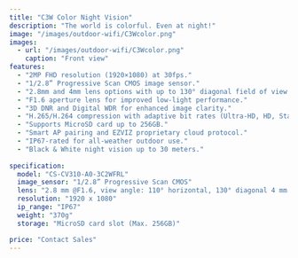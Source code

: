```yaml
---
title: "C3W Color Night Vision"
description: "The world is colorful. Even at night!"
image: "/images/outdoor-wifi/C3Wcolor.png"
images:
  - url: "/images/outdoor-wifi/C3Wcolor.png"
    caption: "Front view"
features:
  - "2MP FHD resolution (1920×1080) at 30fps."
  - "1/2.8” Progressive Scan CMOS image sensor."
  - "2.8mm and 4mm lens options with up to 130° diagonal field of view."
  - "F1.6 aperture lens for improved low-light performance."
  - "3D DNR and Digital WDR for enhanced image clarity."
  - "H.265/H.264 compression with adaptive bit rates (Ultra-HD, HD, Standard)."
  - "Supports MicroSD card up to 256GB."
  - "Smart AP pairing and EZVIZ proprietary cloud protocol."
  - "IP67-rated for all-weather outdoor use."
  - "Black & White night vision up to 30 meters."
  
specification:
  model: "CS-CV310-A0-3C2WFRL"
  image_sensor: "1/2.8” Progressive Scan CMOS"
  lens: "2.8 mm @F1.6, view angle: 110° horizontal, 130° diagonal 4 mm @F1.6, view angle: 87° horizontal, 104° diagonal"
  resolution: "1920 x 1080"
  ip_range: "IP67"
  weight: "370g"
  storage: "MicroSD card slot (Max. 256GB)"

price: "Contact Sales"
---
```

